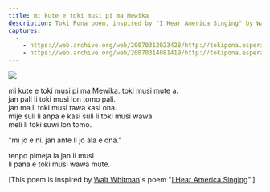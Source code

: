 ```yaml
---
title: mi kute e toki musi pi ma Mewika
description: Toki Pona poem, inspired by "I Hear America Singing" by Walt Whitman
captures:
  -
    - https://web.archive.org/web/20070312023428/http://tokipona.esperanto-jeunes.org:80/text/kute.html
    - https://web.archive.org/web/20070314081419/http://tokipona.esperanto-jeunes.org:80/text/kute.html
---
```


![](/kute.jpg)

mi kute e toki musi pi ma Mewika. toki musi mute a.  
jan pali li toki musi lon tomo pali.  
jan ma li toki musi tawa kasi ona.  
mije suli li anpa e kasi suli li toki musi wawa.  
meli li toki suwi lon tomo.

"mi jo e ni. jan ante li jo ala e ona."

tenpo pimeja la jan li musi  
li pana e toki musi wawa mute.

[This poem is inspired by [Walt Whitman](http://web.archive.org/web/20070314081419/http://en.wikipedia.org/wiki/Walt_Whitman)'s poem "[I Hear America Singing](http://web.archive.org/web/20070313101934/http://www.daypoems.net/poems/1892.html)".]